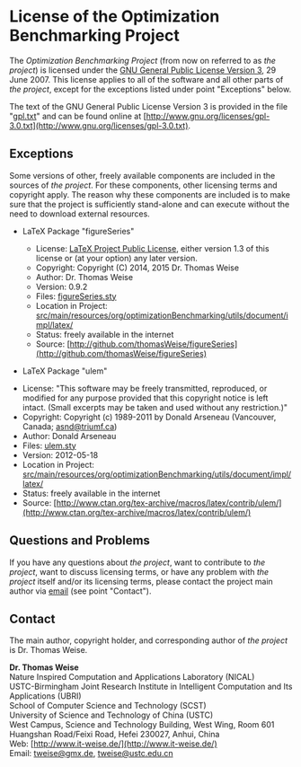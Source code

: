 License of the Optimization Benchmarking Project
================================================

The *Optimization Benchmarking Project* (from now on referred to
as *the project*) is licensed under the
[GNU General Public License Version 3](http://www.gnu.org/licenses/gpl-3.0-standalone.html), 29 June 2007.
This license applies to all of the software and all other parts of
*the project*, except for the exceptions listed under point
"Exceptions" below.

The text of the GNU General Public License Version 3 is provided in the
file "[gpl.txt](http://github.com/optimizationBenchmarking/optimizationBenchmarking/blob/master/gpl.txt)" and can be found online at
[http://www.gnu.org/licenses/gpl-3.0.txt](http://www.gnu.org/licenses/gpl-3.0.txt).

Exceptions
----------
Some versions of other, freely available components are included in the
sources of *the project*. For these components, other licensing terms
and copyright apply. The reason why these components are included is to
make sure that the project is sufficiently stand-alone and can execute
without the need to download external resources. 

* LaTeX Package "figureSeries"
  - License: [LaTeX Project Public License](http://www.latex-project.org/lppl.txt), either version 1.3 of this
    license or (at your option) any later version.
  - Copyright: Copyright (C) 2014, 2015 Dr. Thomas Weise
  - Author: Dr. Thomas Weise
  - Version: 0.9.2
  - Files: [figureSeries.sty](http://github.com/optimizationBenchmarking/optimizationBenchmarking/tree/master/src/main/resources/org/optimizationBenchmarking/utils/document/impl/latex/figureSeries.sty)
  - Location in Project: [src/main/resources/org/optimizationBenchmarking/utils/document/impl/latex/](http://github.com/optimizationBenchmarking/optimizationBenchmarking/tree/master/src/main/resources/org/optimizationBenchmarking/utils/document/impl/latex/)
  - Status: freely available in the internet
  - Source: [http://github.com/thomasWeise/figureSeries](http://github.com/thomasWeise/figureSeries)
  
* LaTeX Package "ulem"
 - License: "This software may be freely transmitted, reproduced, or modified for any purpose provided that this copyright notice is left intact. (Small excerpts may be taken and used without any restriction.)"
 - Copyright: Copyright (c) 1989-2011 by Donald Arseneau (Vancouver, Canada; asnd@triumf.ca)
 - Author: Donald Arseneau
 - Files: [ulem.sty](http://github.com/optimizationBenchmarking/optimizationBenchmarking/tree/master/src/main/resources/org/optimizationBenchmarking/utils/document/impl/latex/ulem.sty)
 - Version: 2012-05-18
 - Location in Project: [src/main/resources/org/optimizationBenchmarking/utils/document/impl/latex/](http://github.com/optimizationBenchmarking/optimizationBenchmarking/tree/master/src/main/resources/org/optimizationBenchmarking/utils/document/impl/latex/)
 - Status: freely available in the internet
 - Source: [http://www.ctan.org/tex-archive/macros/latex/contrib/ulem/](http://www.ctan.org/tex-archive/macros/latex/contrib/ulem/)

Questions and Problems
----------------------
If you have any questions about *the project*, want to contribute
to *the project*, want to discuss licensing terms, or have any
problem with *the project* itself and/or its licensing terms,
please contact the project main author via
[email](mailto:tweise@ustc.edu.cn) (see point "Contact").  

Contact
-------
The main author, copyright holder, and corresponding author of
*the project* is Dr. Thomas Weise.

**Dr. Thomas Weise**  
Nature Inspired Computation and Applications Laboratory (NICAL)  
USTC-Birmingham Joint Research Institute in Intelligent Computation and Its Applications (UBRI)  
School of Computer Science and Technology (SCST)  
University of Science and Technology of China (USTC)  
West Campus, Science and Technology Building, West Wing, Room 601  
Huangshan Road/Feixi Road, Hefei 230027, Anhui, China  
Web:    [http://www.it-weise.de/](http://www.it-weise.de/)  
Email:  [tweise@gmx.de](mailto:tweise@gmx.de), [tweise@ustc.edu.cn](mailto:tweise@ustc.edu.cn)